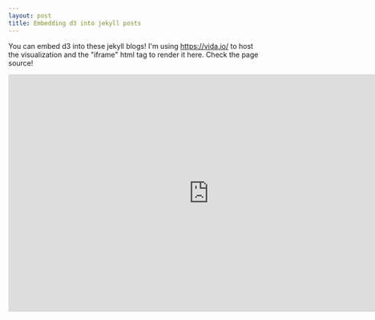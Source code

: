 ```yaml
---
layout: post
title: Embedding d3 into jekyll posts
---
```

You can embed d3 into these jekyll blogs! I'm using https://vida.io/ to host the visualization and the "iframe" html tag to render it here. Check the page source!

<iframe src="http://embed.vida.io/documents/d82uSDX89uRFet64D" width="800" height="475" seamless frameBorder="0" scrolling="no"></iframe>



